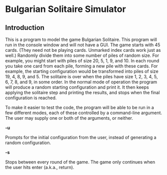 # Bulgarian Solitaire Simulator
## Introduction
This is a program to model the game Bulgarian Solitaire. This program will run in the console window and will not have a GUI.
The game starts with 45 cards. (They need not be playing cards. Unmarked index cards work just as well.) Randomly divide them into some number of piles of random size. For example, you might start with piles of size 20, 5, 1, 9, and 10. In each round you take one card from each pile, forming a new pile with these cards. For example, the starting configuration would be transformed into piles of size 19, 4, 8, 9, and 5. The solitaire is over when the piles have size 1, 2, 3, 4, 5, 6, 7, 8, and 9, in some order.
In the normal mode of operation the program will produce a random starting configuration and print it. It then keeps applying the solitaire step and printing the results, and stops when the final configuration is reached.

To make it easier to test the code, the program will be able to be run in a few different modes, each of these controlled by a command-line argument. The user may supply one or both of the arguments, or neither.

**-u**

Prompts for the initial configuration from the user, instead of generating a random configuration.

**-s**

Stops between every round of the game. The game only continues when the user hits enter (a.k.a., return).
